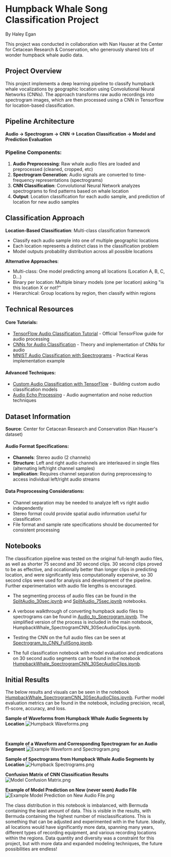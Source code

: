 # Humpback Whale Song Classification Project

By Haley Egan

This project was conducted in collaboration with Nan Hauser at the Center for Cetacean Research & Conservation, who generously shared lots of wonder humpback whale audio data.

## Project Overview

This project implements a deep learning pipeline to classify humpback whale vocalizations by geographic location using Convolutional Neural Networks (CNNs). The approach transforms raw audio recordings into spectrogram images, which are then processed using a CNN in Tensorflow for location-based classification.

## Pipeline Architecture

**Audio → Spectrogram → CNN → Location Classification -> Model and Prediction Evaluation**

### Pipeline Components:

1. **Audio Preprocessing**: Raw whale audio files are loaded and preprocessed (cleaned, cropped, etc)
2. **Spectrogram Generation**: Audio signals are converted to time-frequency representations (spectrograms)
3. **CNN Classification**: Convolutional Neural Network analyzes spectrograms to find patterns based on whale location
4. **Output**: Location classification for each audio sample, and prediction of location for new audio samples

## Classification Approach

**Location-Based Classification**: Multi-class classification framework

- Classify each audio sample into one of multiple geographic locations
- Each location represents a distinct class in the classification problem
- Model outputs probability distribution across all possible locations

**Alternative Approaches**:

- Multi-class: One model predicting among all locations (Location A, B, C, D...)
- Binary per location: Multiple binary models (one per location) asking "is this location X or not?"
- Hierarchical: Group locations by region, then classify within regions

## Technical Resources

#### Core Tutorials:

- [TensorFlow Audio Classification Tutorial](https://www.tensorflow.org/tutorials/audio/simple_audio) - Official TensorFlow guide for audio processing
- [CNNs for Audio Classification](https://towardsdatascience.com/cnns-for-audio-classification-6244954665ab/) - Theory and implementation of CNNs for audio
- [MNIST Audio Classification with Spectrograms](https://www.kaggle.com/code/christianlillelund/classify-mnist-audio-using-spectrograms-keras-cnn) - Practical Keras implementation example

#### Advanced Techniques:

- [Custom Audio Classification with TensorFlow](https://towardsdatascience.com/custom-audio-classification-with-tensorflow-af8c16c38689/) - Building custom audio classification models
- [Audio Echo Processing](https://www.kaggle.com/code/naveensgowda/adding-echo-in-audio-and-removing-echo-in-an-audio) - Audio augmentation and noise reduction techniques

## Dataset Information

**Source**: Center for Cetacean Research and Conservation (Nan Hauser's dataset)

#### Audio Format Specifications:

- **Channels**: Stereo audio (2 channels)
- **Structure**: Left and right audio channels are interleaved in single files (alternating left/right channel samples)
- **Implication**: Requires channel separation during preprocessing to access individual left/right audio streams

#### Data Preprocessing Considerations:

- Channel separation may be needed to analyze left vs right audio independently
- Stereo format could provide spatial audio information useful for classification
- File format and sample rate specifications should be documented for consistent processing

## Notebooks

The classification pipeline was tested on the original full-length audio files, as well as shorter 75 second and 30 second clips. 30 second clips proved to be as effective, and occationally better than longer clips in predicting location, and were significantly less computationally expensive, so 30 second clips were used for analysis and development of the pipeline. Further experimentation with audio file lengths is encouraged. 

- The segmenting process of audio files can be found in the [SplitAudio_30sec.ipynb](https://github.com/HaleyEgan/Humpback-Whale-Song-Classification/blob/main/SplitAudio.ipynb) and [SplitAudio_75sec.ipynb](https://github.com/HaleyEgan/Humpback-Whale-Song-Classification/blob/main/SplitAudio_75sec.ipynb) notebooks.

- A verbose walkthrough of converting humpback audio files to spectrograms can be found in [Audio_to_Specrogram.ipynb](https://github.com/HaleyEgan/Humpback-Whale-Song-Classification/blob/main/Audio_to_Specrogram.ipynb). The simplified version of the process is included in the main notebook, HumpbackWhale_SpectrogramCNN_30SecAudioClips.ipynb.

- Testing the CNN on the full audio files can be seen at [Spectrogram_to_CNN_FullSong.ipynb](https://github.com/HaleyEgan/Humpback-Whale-Song-Classification/blob/main/Spectrogram_to_CNN_FullSongs.ipynb). 

- The full classification notebook with model evaluation and predications on 30 second audio segments can be found in the notebook [HumpbackWhale_SpectrogramCNN_30SecAudioClips.ipynb](https://github.com/HaleyEgan/Humpback-Whale-Song-Classification/blob/main/HumpbackWhale_SpectrogramCNN_30SecAudioClips.ipynb).

## Initial Results

The below results and visuals can be seen in the notebook [HumpbackWhale_SpectrogramCNN_30SecAudioClips.ipynb](https://github.com/HaleyEgan/Humpback-Whale-Song-Classification/blob/main/HumpbackWhale_SpectrogramCNN_30SecAudioClips.ipynb). Further model evaluation metrics can be found in the notebook, including precision, recall, f1-score, accuracy, and loss. 

  
**Sample of Waveforms from Humpback Whale Audio Segments by Location**
![Humpback Waveforms.png](https://github.com/HaleyEgan/Humpback-Whale-Song-Classification/blob/main/Result_Images/Humpback%20Waveforms.png)

<br>

**Example of a Waveform and Corresponding Spectrogram for an Audio Segment**
![Example Waveform and Spectrogram.png](https://github.com/HaleyEgan/Humpback-Whale-Song-Classification/blob/main/Result_Images/Example%20Waveform%20and%20Spectrogram.png)


**Sample of Spectrograms from Humpback Whale Audio Segments by Location**
![Humpback Spectrograms.png](https://github.com/HaleyEgan/Humpback-Whale-Song-Classification/blob/main/Result_Images/Humpback%20Spectrograms.png)


**Confusion Matrix of CNN Classification Results**
![Model Confusion Matrix.png](https://github.com/HaleyEgan/Humpback-Whale-Song-Classification/blob/main/Result_Images/Model%20Confusion%20Matrix.png)


**Example of Model Prediction on New (never seen) Audio File**
![Example Model Prediction on New Audio File.png](https://github.com/HaleyEgan/Humpback-Whale-Song-Classification/blob/main/Result_Images/Example%20Model%20Prediction%20on%20New%20Audio%20File.png)


The class distribution in this notebook is imbalanced, with Bermuda containing the least amount of data. This is visible in the results, with Bermuda containing the highest number of misclassifications. This is something that can be adjusted and experimented with in the future. Ideally, all locations would have significantly more data, spanning many years, different types of recording equipment, and various recording locations within the regions. Data quantity and diversity was a constraint for this project, but with more data and expanded modeling techniques, the future possibilities are endless!
